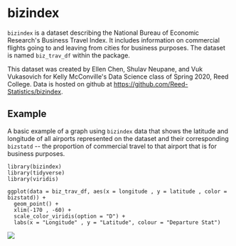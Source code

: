 
# bizindex

<!-- badges: start -->
<!-- badges: end -->

`bizindex` is a dataset describing the National Bureau of Economic Research's Business Travel Index. It includes information on commercial flights going to and leaving from cities for business purposes. The dataset is named `biz_trav_df` within the package.

This dataset was created by Ellen Chen, Shulav Neupane, and Vuk Vukasovich for Kelly McConville's Data Science class of Spring 2020, Reed College. Data is hosted on github at https://github.com/Reed-Statistics/bizindex.

## Example

A basic example of a graph using `bizindex` data that shows the latitude and longitude of all airports represented on the dataset and their corresponding `bizstatd` -- the proportion of commercial travel to that airport that is for business purposes. 

```
library(bizindex)
library(tidyverse)
library(viridis)

ggplot(data = biz_trav_df, aes(x = longitude , y = latitude , color = bizstatd)) +
  geom_point() +
  xlim(-170 , -60) +
  scale_color_viridis(option = "D") +
  labs(x = "Longitude" , y = "Latitude", colour = "Departure Stat")
```
![](./blog/vis.png)

